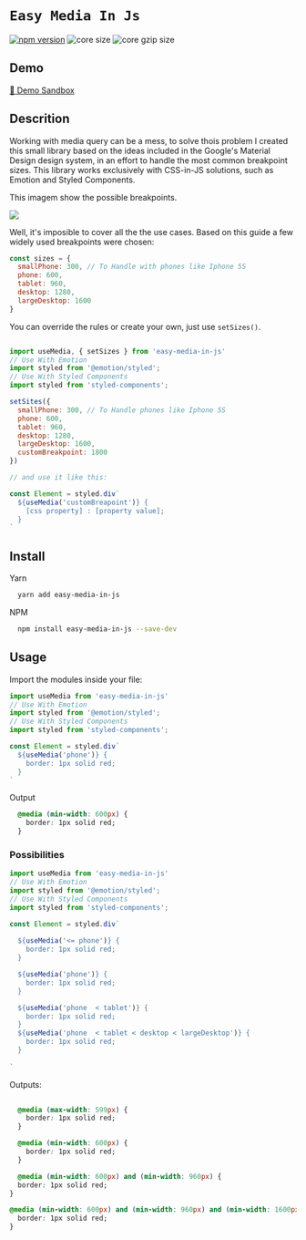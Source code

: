 # `Easy Media In Js`
[![npm version](https://badge.fury.io/js/easy-media-in-js.svg)](https://badge.fury.io/js/easy-media-in-js)
![core size](https://img.shields.io/bundlephobia/min/easy-media-in-js?label=core%20size)
![core gzip size](https://img.shields.io/bundlephobia/minzip/easy-media-in-js.svg?label=core%20gzip%20size)

## Demo 
[👀 Demo Sandbox](https://codesandbox.io/s/easy-css-in-js-cgidd)

## Descrition
Working with media query can be a mess, to solve thois problem I created this small library based on the ideas included in the  Google's Material Design design system, in an effort to handle the most common breakpoint sizes. This library works exclusively with CSS-in-JS solutions, such as Emotion and Styled Components.

This imagem show the possible breakpoints.

<img srcset="https://miro.medium.com/max/552/1*AyDtnhKNPvTsHMESCSqprw.png 276w, https://miro.medium.com/max/1104/1*AyDtnhKNPvTsHMESCSqprw.png 552w, https://miro.medium.com/max/1280/1*AyDtnhKNPvTsHMESCSqprw.png 640w, https://miro.medium.com/max/1456/1*AyDtnhKNPvTsHMESCSqprw.png 728w, https://miro.medium.com/max/1632/1*AyDtnhKNPvTsHMESCSqprw.png 816w, https://miro.medium.com/max/1808/1*AyDtnhKNPvTsHMESCSqprw.png 904w, https://miro.medium.com/max/1984/1*AyDtnhKNPvTsHMESCSqprw.png 992w, https://miro.medium.com/max/2000/1*AyDtnhKNPvTsHMESCSqprw.png 1000w" sizes="1000px" role="presentation" src="https://miro.medium.com/max/1920/1*AyDtnhKNPvTsHMESCSqprw.png">

Well, it's imposible to cover all the the use cases. Based on this guide a few widely used breakpoints were chosen:

```js
const sizes = {
  smallPhone: 300, // To Handle with phones like Iphone 5S
  phone: 600,
  tablet: 960,
  desktop: 1280, 
  largeDesktop: 1600 
}
```

You can override the rules or create your own, just use `setSizes()`.

```jsx

import useMedia, { setSizes } from 'easy-media-in-js'
// Use With Emotion
import styled from '@emotion/styled';
// Use With Styled Components
import styled from 'styled-components';

setSites({
  smallPhone: 300, // To Handle phones like Iphone 5S
  phone: 600,
  tablet: 960,
  desktop: 1280, 
  largeDesktop: 1600,
  customBreakpoint: 1800
})

// and use it like this: 

const Element = styled.div`
  ${useMedia('customBreapoint')} {
    [css property] : [property value];
  }
`
```

## Install 

Yarn
```bash
  yarn add easy-media-in-js
```
NPM
```bash
  npm install easy-media-in-js --save-dev
```

## Usage

Import the modules inside your file: 

```jsx
import useMedia from 'easy-media-in-js'
// Use With Emotion
import styled from '@emotion/styled';
// Use With Styled Components
import styled from 'styled-components';

const Element = styled.div`
  ${useMedia('phone')} {
    border: 1px solid red;
  }
`
```

Output 
```css
  @media (min-width: 600px) {
    border: 1px solid red;
  }
```

### Possibilities

```jsx
import useMedia from 'easy-media-in-js'
// Use With Emotion
import styled from '@emotion/styled';
// Use With Styled Components
import styled from 'styled-components';

const Element = styled.div`
  
  ${useMedia('<= phone')} {
    border: 1px solid red;
  }  

  ${useMedia('phone')} {
    border: 1px solid red;
  }

  ${useMedia('phone  < tablet')} {
    border: 1px solid red;
  }
  ${useMedia('phone  < tablet < desktop < largeDesktop')} {
    border: 1px solid red;
  }
  
`
```
Outputs: 

```css
  
  @media (max-width: 599px) {
    border: 1px solid red;
  }

  @media (min-width: 600px) {
    border: 1px solid red;
  }

  @media (min-width: 600px) and (min-width: 960px) {
  border: 1px solid red;
}

@media (min-width: 600px) and (min-width: 960px) and (min-width: 1600px) {
  border: 1px solid red;
}

```



